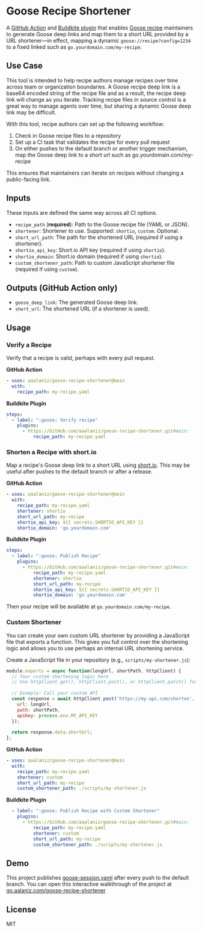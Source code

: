 # Goose Recipe Shortener

A [GitHub Action](https://GitHub.com/features/actions) and [Buildkite plugin](https://buildkite.com/docs/pipelines/integrations/plugins) that enables [Goose recipe](https://block.GitHub.io/goose/docs/guides/recipes/) maintainers to generate Goose deep links and map them to a short URL provided by a URL shortener­­—in effect, mapping a dynamic `goose://recipe?config=1234` to a fixed linked such as `go.yourdomain.com/my-recipe`.

## Use Case

This tool is intended to help recipe authors manage recipes over time across team or organization boundaries. A Goose recipe deep link is a base64 encoded string of the recipe file and as a result, the recipe deep link will change as you iterate. Tracking recipe files in source control is a great way to manage agents over time, but sharing a dynamic Goose deep link may be difficult.

With this tool, recipe authors can set up the following workflow:

1. Check in Goose recipe files to a repository
2. Set up a CI task that validates the recipe for every pull request
3. On either pushes to the default branch or another trigger mechanism, map the Goose deep link to a short url such as go.yourdomain.com/my-recipe

This ensures that maintainers can iterate on recipes without changing a public-facing link.

## Inputs

These inputs are defined the same way across all CI options.

- `recipe_path` (**required**): Path to the Goose recipe file (YAML or JSON).
- `shortener`: Shortener to use. Supported: `shortio`, `custom`. Optional.
- `short_url_path`: The path for the shortened URL (required if using a shortener).
- `shortio_api_key`: Short.io API key (required if using `shortio`).
- `shortio_domain`: Short.io domain (required if using `shortio`).
- `custom_shortener_path`: Path to custom JavaScript shortener file (required if using `custom`).

## Outputs (GitHub Action only)

- `goose_deep_link`: The generated Goose deep link.
- `short_url`: The shortened URL (if a shortener is used).

## Usage

### Verify a Recipe 

Verify that a recipe is valid, perhaps with every pull request.

**GitHub Action**

```yaml
- uses: aaalaniz/goose-recipe-shortener@main
  with:
    recipe_path: my-recipe.yaml
```

**Buildkite Plugin**

```yaml
steps:
  - label: ":goose: Verify recipe"
    plugins:
      - https://GitHub.com/aaalaniz/goose-recipe-shortener.git#main:
          recipe_path: my-recipe.yaml

```

### Shorten a Recipe with short.io 

Map a recipe's Goose deep link to a short URL using [short.io](https://short.io). This may be useful after pushes to the default branch or after a release.


**GitHub Action**

```yaml
- uses: aaalaniz/goose-recipe-shortener@main
  with:
    recipe_path: my-recipe.yaml
    shortener: shortio
    short_url_path: my-recipe
    shortio_api_key: ${{ secrets.SHORTIO_API_KEY }}
    shortio_domain: 'go.yourdomain.com'
```

**Buildkite Plugin**

```yaml
steps:
  - label: ":goose: Publish Recipe"
    plugins:
      - https://GitHub.com/aaalaniz/goose-recipe-shortener.git#main:
          recipe_path: my-recipe.yaml
          shortener: shortio
          short_url_path: my-recipe
          shortio_api_key: ${{ secrets.SHORTIO_API_KEY }}
          shortio_domain: 'go.yourdomain.com'
```

Then your recipe will be available at `go.yourdomain.com/my-recipe`.

### Custom Shortener

You can create your own custom URL shortener by providing a JavaScript file that exports a function. This gives you full control over the shortening logic and allows you to use perhaps an internal URL shortening service.

Create a JavaScript file in your repository (e.g., `scripts/my-shortener.js`):

```javascript
module.exports = async function(longUrl, shortPath, httpClient) {
  // Your custom shortening logic here
  // Use httpClient.get(), httpClient.post(), or httpClient.patch() for API calls
  
  // Example: Call your custom API
  const response = await httpClient.post('https://my-api.com/shorten', {
    url: longUrl,
    path: shortPath,
    apiKey: process.env.MY_API_KEY
  });
  
  return response.data.shortUrl;
};
```

**GitHub Action**

```yaml
- uses: aaalaniz/goose-recipe-shortener@main
  with:
    recipe_path: my-recipe.yaml
    shortener: custom
    short_url_path: my-recipe
    custom_shortener_path: ./scripts/my-shortener.js
```

**Buildkite Plugin**

```yaml
  - label: ":goose: Publish Recipe with Custom Shortener"
    plugins:
      - https://GitHub.com/aaalaniz/goose-recipe-shortener.git#main:
          recipe_path: my-recipe.yaml
          shortener: custom
          short_url_path: my-recipe
          custom_shortener_path: ./scripts/my-shortener.js
```

## Demo

This project publishes [goose-session.yaml](./goose-session.yaml) after every push to the default branch. You can open this interactive walkthrough of the project at [go.aalaniz.com/goose-recipe-shortener](https://go.aalaniz.com/goose-recipe-shortener)

## License
MIT 
